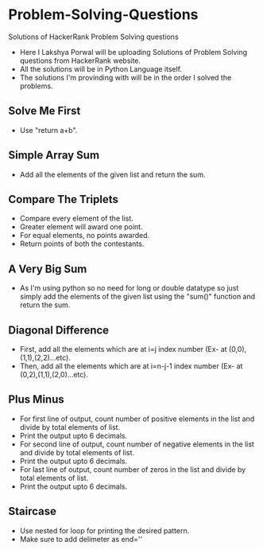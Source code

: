 # Problem-Solving-Questions
Solutions of HackerRank Problem Solving questions

- Here I Lakshya Porwal will be uploading Solutions of Problem Solving questions from HackerRank website.
- All the solutions will be in Python Language itself.
- The solutions I'm provinding with will be in the order I solved the problems. 

##
## Solve Me First
- Use "return a+b".

##
## Simple Array Sum
- Add all the elements of the given list and return the sum.

##
## Compare The Triplets
- Compare every element of the list.
- Greater element will award one point.
- For equal elements, no points awarded.
- Return points of both the contestants.

##
## A Very Big Sum
- As I'm using python so no need for long or double datatype so just simply add the elements of the given list using the "sum()" function and return the sum.

##
## Diagonal Difference
- First, add all the elements which are at i=j index number (Ex- at (0,0),(1,1),(2,2)...etc).
- Then, add all the elements which are at i=n-j-1 index number (Ex- at (0,2),(1,1),(2,0)...etc).

##
## Plus Minus
- For first line of output, count number of positive elements in the list and divide by total elements of list.
- Print the output upto 6 decimals.
- For second line of output, count number of negative elements in the list and divide by total elements of list.
- Print the output upto 6 decimals.
- For last line of output, count number of zeros in the list and divide by total elements of list.
- Print the output upto 6 decimals.

##
## Staircase
- Use nested for loop for printing the desired pattern.
- Make sure to add delimeter as end='' 

##
